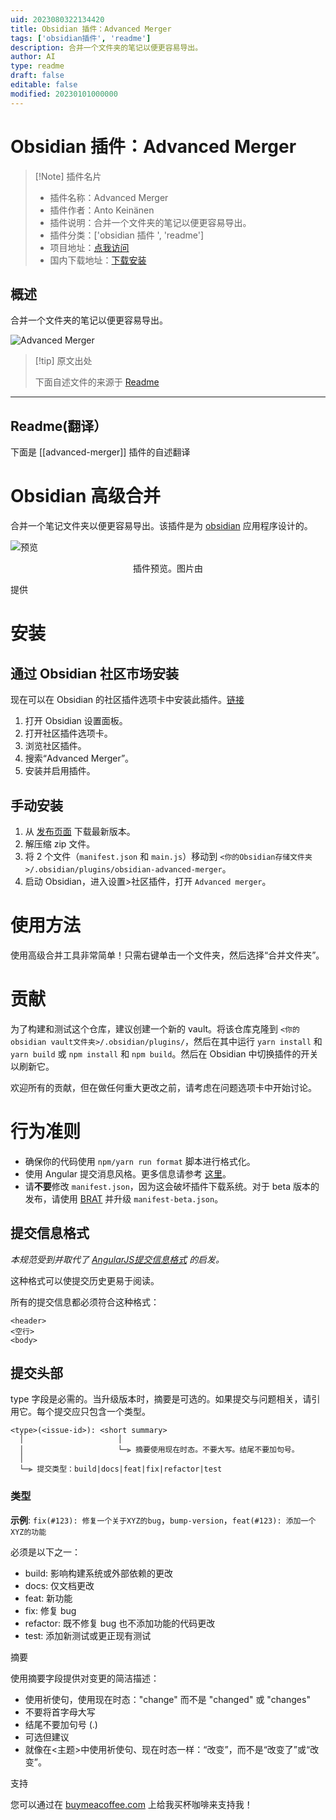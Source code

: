 ```yaml
---
uid: 2023080322134420
title: Obsidian 插件：Advanced Merger
tags: ['obsidian插件', 'readme']
description: 合并一个文件夹的笔记以便更容易导出。
author: AI
type: readme
draft: false
editable: false
modified: 20230101000000
---
```


# Obsidian 插件：Advanced Merger

> [!Note] 插件名片
> - 插件名称：Advanced Merger
> - 插件作者：Anto Keinänen
> - 插件说明：合并一个文件夹的笔记以便更容易导出。
> - 插件分类：['obsidian 插件 ', 'readme']
> - 项目地址：[点我访问](https://github.com/antoKeinanen/obsidian-advanced-merger)
> - 国内下载地址：[下载安装](https://pkmer.cn/products/plugin/pluginMarket/?advanced-merger)

## 概述

合并一个文件夹的笔记以便更容易导出。

![Advanced Merger](https://cdn.pkmer.cn/covers/advanced-merger.gif!pkmer)

> [!tip] 原文出处
>
>下面自述文件的来源于 [Readme](https://ghproxy.net/https://raw.githubusercontent.com/antoKeinanen/obsidian-advanced-merger/master/README.md)
>

---

## Readme(翻译）

下面是 [[advanced-merger]] 插件的自述翻译

# Obsidian 高级合并

合并一个笔记文件夹以便更容易导出。该插件是为 [obsidian](https://obsidian.md/) 应用程序设计的。

![预览](https://github.com/antoKeinanen/obsidian-advanced-merger/blob/master/media/1%200Ghz5j7MB_oKJdxoIc5-lg.gif?raw=true)

<p align="center">
插件预览。图片由

提供

</p>

# 安装

## 通过 Obsidian 社区市场安装

现在可以在 Obsidian 的社区插件选项卡中安装此插件。[链接](obsidian://show-plugin?id=advanced-merger)

1. 打开 Obsidian 设置面板。
2. 打开社区插件选项卡。
3. 浏览社区插件。
4. 搜索“Advanced Merger”。
5. 安装并启用插件。

## 手动安装

1. 从 [发布页面](https://github.com/antoKeinanen/obsidian-advanced-merger/releases) 下载最新版本。
2. 解压缩 zip 文件。
3. 将 2 个文件（`manifest.json` 和 `main.js`）移动到 `<你的Obsidian存储文件夹>/.obsidian/plugins/obsidian-advanced-merger`。
4. 启动 Obsidian，进入设置>社区插件，打开 `Advanced merger`。

# 使用方法

使用高级合并工具非常简单！只需右键单击一个文件夹，然后选择“合并文件夹”。

# 贡献

为了构建和测试这个仓库，建议创建一个新的 vault。将该仓库克隆到 `<你的obsidian vault文件夹>/.obsidian/plugins/`，然后在其中运行 `yarn install` 和 `yarn build` 或 `npm install` 和 `npm build`。然后在 Obsidian 中切换插件的开关以刷新它。

欢迎所有的贡献，但在做任何重大更改之前，请考虑在问题选项卡中开始讨论。

# 行为准则

- 确保你的代码使用 `npm/yarn run format` 脚本进行格式化。
- 使用 Angular 提交消息风格。更多信息请参考 [这里](https://github.com/antoKeinanen/obsidian-advanced-merger#commit-message-format)。
- 请**不要**修改 `manifest.json`，因为这会破坏插件下载系统。对于 beta 版本的发布，请使用 [BRAT](https://tfthacker.com/Obsidian+Plugins+by+TfTHacker/BRAT+-+Beta+Reviewer's+Auto-update+Tool/Quick+guide+for+using+BRAT#Testing+Plugins) 并升级 `manifest-beta.json`。

## 提交信息格式

_本规范受到并取代了 [AngularJS提交信息格式](https://github.com/angular/angular/blob/main/CONTRIBUTING.md#commit) 的启发。_

这种格式可以使提交历史更易于阅读。

所有的提交信息都必须符合这种格式：

```
<header>
<空行>
<body>
```

## 提交头部

type 字段是必需的。当升级版本时，摘要是可选的。如果提交与问题相关，请引用它。每个提交应只包含一个类型。

```
<type>(<issue-id>): <short summary>
  │						│
  │						└─⫸ 摘要使用现在时态。不要大写。结尾不要加句号。
  │
  └─⫸ 提交类型：build|docs|feat|fix|refactor|test
```

### 类型

**示例**: `fix(#123): 修复一个关于XYZ的bug`，`bump-version`，`feat(#123): 添加一个XYZ的功能`

必须是以下之一：

- build: 影响构建系统或外部依赖的更改
- docs: 仅文档更改
- feat: 新功能
- fix: 修复 bug
- refactor: 既不修复 bug 也不添加功能的代码更改
- test: 添加新测试或更正现有测试

摘要

使用摘要字段提供对变更的简洁描述：

- 使用祈使句，使用现在时态："change" 而不是 "changed" 或 "changes"
- 不要将首字母大写
- 结尾不要加句号 (.)
- 可选但建议
- 就像在<主题>中使用祈使句、现在时态一样：“改变”，而不是“改变了”或“改变”。

支持

您可以通过在 [buymeacoffee.com](https://www.buymeacoffee.com/antokeinanen) 上给我买杯咖啡来支持我！
